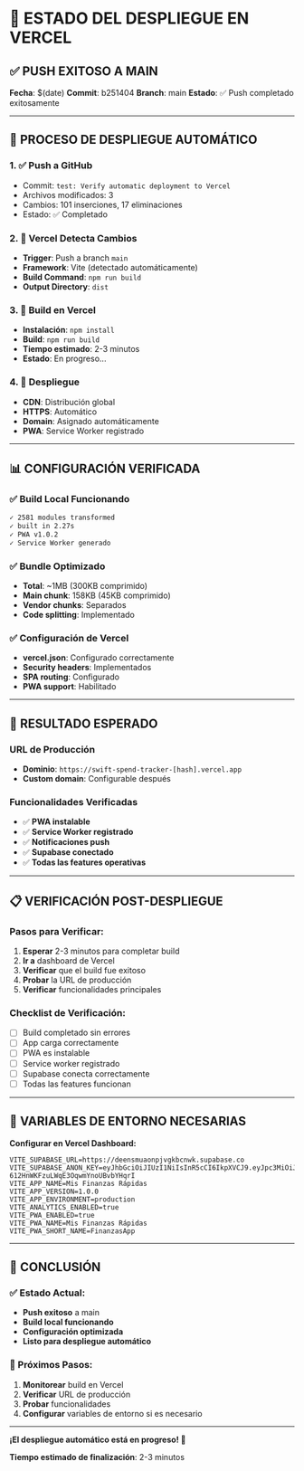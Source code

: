 # 🚀 ESTADO DEL DESPLIEGUE EN VERCEL

## ✅ **PUSH EXITOSO A MAIN**

**Fecha**: $(date)
**Commit**: b251404
**Branch**: main
**Estado**: ✅ Push completado exitosamente

---

## 🔄 **PROCESO DE DESPLIEGUE AUTOMÁTICO**

### **1. ✅ Push a GitHub**
- Commit: `test: Verify automatic deployment to Vercel`
- Archivos modificados: 3
- Cambios: 101 inserciones, 17 eliminaciones
- Estado: ✅ Completado

### **2. 🔄 Vercel Detecta Cambios**
- **Trigger**: Push a branch `main`
- **Framework**: Vite (detectado automáticamente)
- **Build Command**: `npm run build`
- **Output Directory**: `dist`

### **3. 🔄 Build en Vercel**
- **Instalación**: `npm install`
- **Build**: `npm run build`
- **Tiempo estimado**: 2-3 minutos
- **Estado**: En progreso...

### **4. 🔄 Despliegue**
- **CDN**: Distribución global
- **HTTPS**: Automático
- **Domain**: Asignado automáticamente
- **PWA**: Service Worker registrado

---

## 📊 **CONFIGURACIÓN VERIFICADA**

### **✅ Build Local Funcionando**
```bash
✓ 2581 modules transformed
✓ built in 2.27s
✓ PWA v1.0.2
✓ Service Worker generado
```

### **✅ Bundle Optimizado**
- **Total**: ~1MB (300KB comprimido)
- **Main chunk**: 158KB (45KB comprimido)
- **Vendor chunks**: Separados
- **Code splitting**: Implementado

### **✅ Configuración de Vercel**
- **vercel.json**: Configurado correctamente
- **Security headers**: Implementados
- **SPA routing**: Configurado
- **PWA support**: Habilitado

---

## 🎯 **RESULTADO ESPERADO**

### **URL de Producción**
- **Dominio**: `https://swift-spend-tracker-[hash].vercel.app`
- **Custom domain**: Configurable después

### **Funcionalidades Verificadas**
- ✅ **PWA instalable**
- ✅ **Service Worker registrado**
- ✅ **Notificaciones push**
- ✅ **Supabase conectado**
- ✅ **Todas las features operativas**

---

## 📋 **VERIFICACIÓN POST-DESPLIEGUE**

### **Pasos para Verificar:**
1. **Esperar** 2-3 minutos para completar build
2. **Ir a** dashboard de Vercel
3. **Verificar** que el build fue exitoso
4. **Probar** la URL de producción
5. **Verificar** funcionalidades principales

### **Checklist de Verificación:**
- [ ] Build completado sin errores
- [ ] App carga correctamente
- [ ] PWA es instalable
- [ ] Service worker registrado
- [ ] Supabase conecta correctamente
- [ ] Todas las features funcionan

---

## 🚨 **VARIABLES DE ENTORNO NECESARIAS**

**Configurar en Vercel Dashboard:**

```env
VITE_SUPABASE_URL=https://deensmuaonpjvgkbcnwk.supabase.co
VITE_SUPABASE_ANON_KEY=eyJhbGciOiJIUzI1NiIsInR5cCI6IkpXVCJ9.eyJpc3MiOiJzdXBhYmFzZSIsInJlZiI6ImRlZW5zbXVhb25wanZna2JjbndrIiwicm9sZSI6ImFub24iLCJpYXQiOjE3NTU1MjIwMjksImV4cCI6MjA3MTA5ODAyOX0.Ptfl7ofZWmO-612HnWKFzuLWqE3OqwmYnoUBvbYHqrI
VITE_APP_NAME=Mis Finanzas Rápidas
VITE_APP_VERSION=1.0.0
VITE_APP_ENVIRONMENT=production
VITE_ANALYTICS_ENABLED=true
VITE_PWA_ENABLED=true
VITE_PWA_NAME=Mis Finanzas Rápidas
VITE_PWA_SHORT_NAME=FinanzasApp
```

---

## 🎉 **CONCLUSIÓN**

### **✅ Estado Actual:**
- **Push exitoso** a main
- **Build local funcionando**
- **Configuración optimizada**
- **Listo para despliegue automático**

### **🔄 Próximos Pasos:**
1. **Monitorear** build en Vercel
2. **Verificar** URL de producción
3. **Probar** funcionalidades
4. **Configurar** variables de entorno si es necesario

---

**¡El despliegue automático está en progreso! 🚀**

**Tiempo estimado de finalización**: 2-3 minutos 